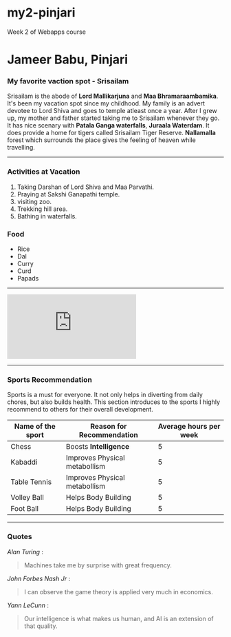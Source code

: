 # my2-pinjari
Week 2 of Webapps course

# Jameer Babu, Pinjari

### My favorite vaction spot - Srisailam

Srisailam is the abode of **Lord Mallikarjuna** and **Maa Bhramaraambamika**. It's been my vacation spot since my childhood. My family is an advert devotee to Lord Shiva and goes to temple atleast once a year. After I grew up, my mother and father started taking me to Srisailam whenever they go. It has nice scenary with **Patala Ganga waterfalls**, **Juraala Waterdam**. It does provide a home for tigers called Srisailam Tiger Reserve. **Nallamalla** forest which surrounds the place gives the feeling of heaven while travelling.

--- 
### Activities at Vacation
1. Taking Darshan of Lord Shiva and Maa Parvathi.
2. Praying at Sakshi Ganapathi temple.
3. visiting zoo.
4. Trekking hill area.
5. Bathing in waterfalls.

### Food

* Rice
* Dal
* Curry
* Curd
* Papads

---
![My Personal Stats](https://github.com/JameerBabu/my2-pinjari/blob/main/MyStats.md)

---
### Sports Recommendation

Sports is a must for everyone. It not only helps in diverting from daily chores, but also builds health. This section introduces to the sports I highly recommend to others for their overall development.

| Name of the sport | Reason for Recommendation | Average hours per week|
| ----------------- | ------------------------- | ----------------------|
| Chess             | Boosts **Intelligence**       | 5                     |
| Kabaddi           | Improves Physical metabollism | 5                 |
| Table Tennis      | Improves Physical metabollism | 5                 |
| Volley Ball       | Helps Body Building       | 5 |
| Foot Ball         | Helps Body Building       | 5 |

---
### Quotes

*Alan Turing* : 
> Machines take me by surprise with great frequency.

*John Forbes Nash Jr* : 
> I can observe the game theory is applied very much in economics.

*Yann LeCunn* :
> Our intelligence is what makes us human, and AI is an extension of that quality.









